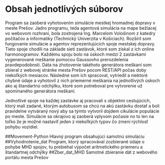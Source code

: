 <h1> Obsah jednotlivých súborov </h1>

Program sa zaoberá vyhotovením simulácie mestkej hromadnej dopravy v meste Prešov. Jadro programu, teda agentová simulácia na mape bežiacej vo webovom rozhraní,
bola zostrojená Ing. Marcelom Vološinom z katedry počítačov a informatiky (Technický Univerzita v Košiciach). Rozšíril som fungovanie simulácie a agentov reprezentujúcich
spoje mestskej dopravy. Tieto spoje chodili na základe sieti zastávok, ktoré som získal z ich online harmonogramov. Každému spoju bolo na úskoch medzi 2 zastávkami vygenerované meškanie
pomocou Gaussovho prerozdelenia pravdepodobnsti. Dáta na zhotovenie takéhoto generátora meškaní som zbieral z webovej stránke mesta Prešov pocom REST/API počas doby niekoľkých mesiacov.
Následne som ich spracoval, vytriedil a niektoré chybné údaje a vyhotovil z nich priemerné meškania na jednotlivých úskoch ako aj štandartnú odchýlku, ktoré som potreboval
pre vytvorenie už spomínaného generátora meškaní.

Jednotlivé spoje na každej zastávke aj pracovali s objektmi cestujúcich, ktorý mali zadané, ktorým autobusom sa chcú na akú zastávku dostať a boli pravidelne vytváraný nový aby sa týmto vytvoril dojdem cikulácie populácie po meste. Simulácie sa okrajovo aj zaoberá vplyvom počasie no to len na toľko že je možné nastaviť jeden z niekoľkých typov čo zmení rýchlosť pohybu vozidiel.



##Movement-Python 
Hlavný program obsahujúci samotnú simuláciu
##Vyhodnotenie_dat 
Program, ktorý spracovával zozbierané údaje o pohybe MHD spojov, tu prebiehal výpočet aritmetického priemeru a štandartnej odchýlky
##Zber_dat_MHD
Samotné zbieranie dát z webového portálu mesta Prešov
